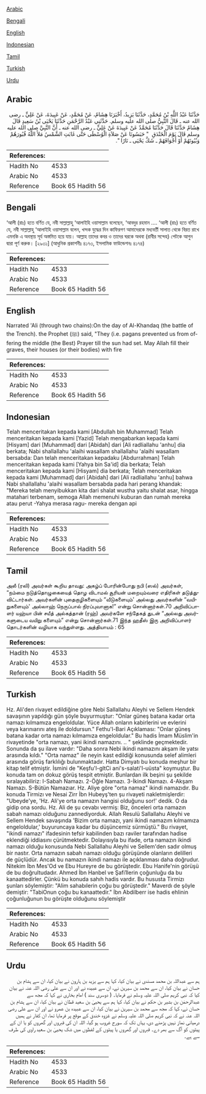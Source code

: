 [Arabic](#arabic)

[Bengali](#bengali)

[English](#english)

[Indonesian](#indonesian)

[Tamil](#tamil)

[Turkish](#turkish)

[Urdu](#urdu)

## Arabic


<div dir="rtl" lang="ar" style={{fontSize:'larger',backgroundColor:'#f8f9fa',padding:20}}>
حَدَّثَنَا عَبْدُ اللَّهِ بْنُ مُحَمَّدٍ، حَدَّثَنَا يَزِيدُ، أَخْبَرَنَا هِشَامٌ، عَنْ مُحَمَّدٍ، عَنْ عَبِيدَةَ، عَنْ عَلِيٍّ ـ رضى الله عنه ـ قَالَ النَّبِيُّ صلى الله عليه وسلم‏.‏ حَدَّثَنِي عَبْدُ الرَّحْمَنِ حَدَّثَنَا يَحْيَى بْنُ سَعِيدٍ قَالَ هِشَامٌ حَدَّثَنَا قَالَ حَدَّثَنَا مُحَمَّدٌ عَنْ عَبِيدَةَ عَنْ عَلِيٍّ ـ رضى الله عنه ـ أَنَّ النَّبِيَّ صلى الله عليه وسلم قَالَ يَوْمَ الْخَنْدَقِ ‏ "‏ حَبَسُونَا عَنْ صَلاَةِ الْوُسْطَى حَتَّى غَابَتِ الشَّمْسُ مَلأَ اللَّهُ قُبُورَهُمْ وَبُيُوتَهُمْ أَوْ أَجْوَافَهُمْ ـ شَكَّ يَحْيَى ـ نَارًا ‏"‏‏.‏
</div>
<div style={{backgroundColor:'#f8f9fa',padding:20, marginBottom: 10}}><table> <thead> <tr> <th>References:</th> <th></th> </tr> </thead> <tbody><tr><td>Hadith No</td><td>4533</td></tr><tr><td>Arabic No</td><td>4533</td></tr><tr><td>Reference</td><td>Book 65 Hadith 56</td></tr></tbody></table></div>

## Bengali


<div dir="ltr" lang="bn" style={{fontSize:'larger',backgroundColor:'#f8f9fa',padding:20}}>
‘আলী (রাঃ) হতে বর্ণিত যে, নবী সাল্লাল্লাহু ‘আলাইহি ওয়াসাল্লাম বলেছেন, ‘আবদুর রহমান .... ‘আলী (রাঃ) হতে বর্ণিত যে, নবী সাল্লাল্লাহু ‘আলাইহি ওয়াসাল্লাম বলেন, খন্দক যুদ্ধের দিন কাফিরগণ আমাদেরকে মধ্যবর্তী সালাত থেকে বিরত রাখে এমনকি এ অবস্থায় সূর্য অস্তমিত হয়ে যায়। আল্লাহ তাদের কবর ও তাদের ঘরকে অথবা (রাবীর সন্দেহ) পেটকে আগুন দ্বারা পূর্ণ করুক। [২৯৩১] (আধুনিক প্রকাশনীঃ ৪১৭৩, ইসলামিক ফাউন্ডেশনঃ ৪১৭৪)
</div>
<div style={{backgroundColor:'#f8f9fa',padding:20, marginBottom: 10}}><table> <thead> <tr> <th>References:</th> <th></th> </tr> </thead> <tbody><tr><td>Hadith No</td><td>4533</td></tr><tr><td>Arabic No</td><td>4533</td></tr><tr><td>Reference</td><td>Book 65 Hadith 56</td></tr></tbody></table></div>

## English


<div dir="ltr" lang="en" style={{fontSize:'larger',backgroundColor:'#f8f9fa',padding:20}}>
Narrated 'Ali (through two chains):On the day of Al-Khandaq (the battle of the Trench). the Prophet (ﷺ) said, "They (i.e. pagans prevented us from offering the middle (the Best) Prayer till the sun had set. May Allah fill their graves, their houses (or their bodies) with fire
</div>
<div style={{backgroundColor:'#f8f9fa',padding:20, marginBottom: 10}}><table> <thead> <tr> <th>References:</th> <th></th> </tr> </thead> <tbody><tr><td>Hadith No</td><td>4533</td></tr><tr><td>Arabic No</td><td>4533</td></tr><tr><td>Reference</td><td>Book 65 Hadith 56</td></tr></tbody></table></div>

## Indonesian


<div dir="ltr" lang="id" style={{fontSize:'larger',backgroundColor:'#f8f9fa',padding:20}}>
Telah menceritakan kepada kami [Abdullah bin Muhammad] Telah menceritakan kepada kami [Yazid] Telah mengabarkan kepada kami [Hisyam] dari [Muhammad] dari [Abidah] dari [Ali radliallahu 'anhu] dia berkata; Nabi shallallahu 'alaihi wasallam shallallahu 'alaihi wasallam bersabda: Dan telah menceritakan kepadaku [Abdurrahman] Telah menceritakan kepada kami [Yahya bin Sa'id] dia berkata; Telah menceritakan kepada kami [Hisyam] dia berkata; Telah menceritakan kepada kami [Muhammad] dari [Abidah] dari [Ali radliallahu 'anhu] bahwa Nabi shallallahu 'alaihi wasallam bersabda pada hari perang khandak: "Mereka telah menyibukkan kita dari shalat wustha yaitu shalat asar, hingga matahari terbenam, semoga Allah memenuhi kuburan dan rumah mereka atau perut -Yahya merasa ragu- mereka dengan api
</div>
<div style={{backgroundColor:'#f8f9fa',padding:20, marginBottom: 10}}><table> <thead> <tr> <th>References:</th> <th></th> </tr> </thead> <tbody><tr><td>Hadith No</td><td>4533</td></tr><tr><td>Arabic No</td><td>4533</td></tr><tr><td>Reference</td><td>Book 65 Hadith 56</td></tr></tbody></table></div>

## Tamil


<div dir="ltr" lang="ta" style={{fontSize:'larger',backgroundColor:'#f8f9fa',padding:20}}>
அலீ (ரலி) அவர்கள் கூறிய தாவது: அகழ்ப் போரின்போது நபி (ஸல்) அவர்கள், “நம்மை நடுத்தொழுகையைத் தொழ விடாமல் சூரியன் மறையும்வரை எதிரிகள் தடுத்துவிட்டார்கள். அவர்களின் புதைகுழிகளையும் “வீடுகளையும்' அல்லது அவர்களின் “வயிறுகளையும்' அல்லாஹ் நெருப்பால் நிரப்புவானாக!” என்று சொன்னார்கள்.70 அறிவிப்பாளர் யஹ்யா பின் சயீத் அல்கத்தான் (ரஹ்) அவர்களே சந்தேகத் துடன் “அல்லது அவர்களுடைய வயிறு களையும்” என்று சொன்னார்கள்.71 இந்த ஹதீஸ் இரு அறிவிப்பாளர் தொடர்களின் வழியாக வந்துள்ளது. அத்தியாயம் : 65
</div>
<div style={{backgroundColor:'#f8f9fa',padding:20, marginBottom: 10}}><table> <thead> <tr> <th>References:</th> <th></th> </tr> </thead> <tbody><tr><td>Hadith No</td><td>4533</td></tr><tr><td>Arabic No</td><td>4533</td></tr><tr><td>Reference</td><td>Book 65 Hadith 56</td></tr></tbody></table></div>

## Turkish


<div dir="ltr" lang="tr" style={{fontSize:'larger',backgroundColor:'#f8f9fa',padding:20}}>
Hz. Ali'den rivayet edildiğine göre Nebi Sallallahu Aleyhi ve Sellem Hendek savaşının yapıldığı gün şöyle buyurmuştur: "Onlar güneş batana kadar orta namazı kılmamıza engeloldular. Yüce Allah onların kabirlerini ve evlerini veya karınıarını ateş ile doldursun." Fethu'l-Bari Açıklaması: "Onlar güneş batana kadar orta namazı kılmamıza engeloldular." Bu hadis İmam Müslim'in rivayetinde "orta namazı, yani ikindi namazını. .. " şeklinde geçmektedir. Sonunda da şu ilave vardır: "Daha sonra Nebi ikindi namazını akşam ile yatsı arasında kıldı." "Orta namaz" ile neyin kast edildiği konusunda selef alimleri arasında görüş farklılığı bulunmaktadır. Hatta Dimyatı bu konuda meşhur bir kitap telif etmiştir. İsmini de "Keşfu'l-gltCi ani's-salati'l-uüsta" koymuştur. Bu konuda tam on dokuz görüş tespit etmiştir. Bunlardan ilk beşini şu şekilde sıralayabiliriz: I-Sabah Namazı. 2-Öğle Namazı. 3-İkindi Namazı. 4-Akşam Namazı. S-Bütün Namazıar. Hz. Aliye göre "orta namaz" ikindi namazıdır. Bu konuda Tirmizı ve Nesai Zirr İbn Hubeyş'ten şu rivayeti nakletmişlerdir: "Ubeyde'ye, 'Hz. Ali'ye orta namazın hangisi olduğunu sor!' dedik. O da gidip ona sordu. Hz. Ali de şu cevabı vermiş: Biz, önceleri orta namazın sabah namazı olduğunu zannediyorduk. Allah Resulü Sallallahu Aleyhi ve Sellem Hendek savaşında 'Bizim orta namazı, yani ikindi namazım kılmamıza engeloldular,' buyuruncaya kadar bu düşüncemiz sürmüştü." Bu rivayet, "ikindi namazı" ifadesinin tefsir kabilinden bazı raviler tarafından hadise eklendiği iddiasını çürütmektedir. Dolayısıyla bu ifade, orta namazın ikindi namazı olduğu konusunda Nebi Sallallahu Aleyhi ve Sellem'den sadır olmuş bir nastır. Orta namazın sabah namazı olduğu görüşünde olanların delilleri de güçlüdür. Ancak bu namazın ikindi namazı ile açıklanması daha doğrudur. Nitekim İbn Mes'Od ve Ebu Hureyre de bu görüştedir. Ebu Hanife'nin görüşü de bu doğrultudadır. Ahmed İbn Hanbel ve Şafi1lerin çoğunluğu da bu kanaattedirler. Çünkü bu konuda sahıh hadis vardır. Bu hususta Tirmizı şunları söylemiştir: "Alim sahabılerin çoğu bu görüştedir." Maverdı de şöyle demiştir: "TabiOnun çoğu bu kanaattedir." İbn Abdilberr ise hadis ehlinin çoğunluğunun bu görüşte olduğunu söylemiştir
</div>
<div style={{backgroundColor:'#f8f9fa',padding:20, marginBottom: 10}}><table> <thead> <tr> <th>References:</th> <th></th> </tr> </thead> <tbody><tr><td>Hadith No</td><td>4533</td></tr><tr><td>Arabic No</td><td>4533</td></tr><tr><td>Reference</td><td>Book 65 Hadith 56</td></tr></tbody></table></div>

## Urdu


<div dir="rtl" lang="ur" style={{fontSize:'larger',backgroundColor:'#f8f9fa',padding:20}}>
ہم سے عبداللہ بن محمد مسندی نے بیان کیا، کہا ہم سے یزید بن ہارون نے بیان کیا، ان سے ہشام بن حسان نے بیان کیا، ان سے محمد بن سیرین نے، ان سے عبیدہ نے اور ان سے علی رضی اللہ عنہ نے بیان کیا کہ نبی کریم صلی اللہ علیہ وسلم نے فرمایا۔ ( دوسری سند ) امام بخاری نے کہا کہ مجھ سے عبدالرحمٰن بن بشیر بن حکم نے بیان کیا، کہا ہم سے یحییٰ بن سعید قطان نے بیان کیا، ان سے ہشام بن حسان نے، کہا کہ مجھ سے محمد بن سیرین نے بیان کیا، ان سے عبیدہ بن عمرو نے اور ان سے علی رضی اللہ عنہ نے کہ نبی کریم صلی اللہ علیہ وسلم نے غزوہ خندق کے موقع پر فرمایا تھا، ان کفار نے ہمیں درمیانی نماز نہیں پڑھنے دی، یہاں تک کہ سورج غروب ہو گیا، اللہ ان کی قبروں اور گھروں کو یا ان کے پیٹوں کو آگ سے بھر دے۔ قبروں اور گھروں یا پیٹوں کے لفظوں میں شک یحییٰ بن سعید راوی کی طرف سے ہے۔
</div>
<div style={{backgroundColor:'#f8f9fa',padding:20, marginBottom: 10}}><table> <thead> <tr> <th>References:</th> <th></th> </tr> </thead> <tbody><tr><td>Hadith No</td><td>4533</td></tr><tr><td>Arabic No</td><td>4533</td></tr><tr><td>Reference</td><td>Book 65 Hadith 56</td></tr></tbody></table></div>